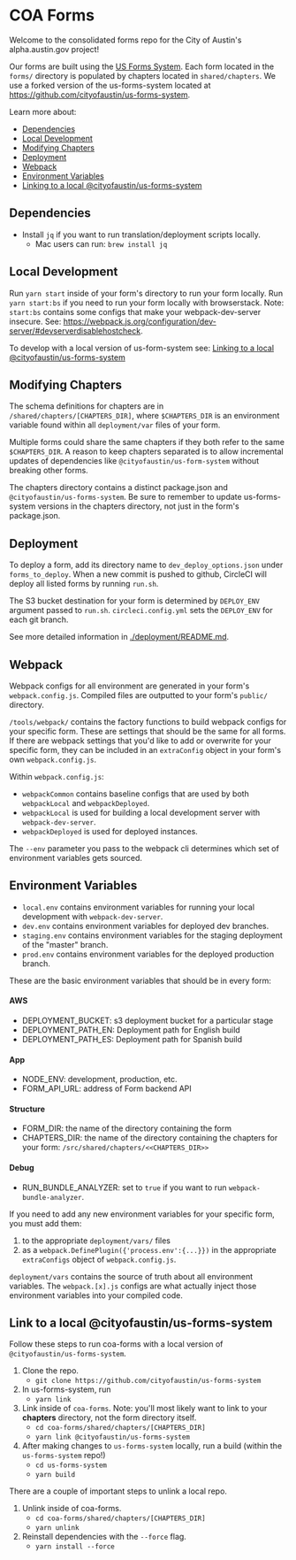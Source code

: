 # COA Forms

Welcome to the consolidated forms repo for the City of Austin's alpha.austin.gov project!

Our forms are built using the [US Forms System](https://github.com/usds/us-forms-system-starter-app). Each form located in the `forms/` directory is populated by chapters located in `shared/chapters`. We use a forked version of the us-forms-system located at https://github.com/cityofaustin/us-forms-system.

Learn more about:
- [Dependencies](#Dependencies)
- [Local Development](#Local-Development)
- [Modifying Chapters](#Modifying-Chapters)
- [Deployment](#Deployment)
- [Webpack](#Webpack)
- [Environment Variables](#Environment-Variables)
- [Linking to a local @cityofaustin/us-forms-system](#Link-to-a-local-@cityofaustin/us-forms-system)

## Dependencies
+ Install `jq` if you want to run translation/deployment scripts locally.
  + Mac users can run: `brew install jq`

## Local Development

Run `yarn start` inside of your form's directory to run your form locally. Run `yarn start:bs` if you need to run your form locally with browserstack. Note: `start:bs` contains some configs that make your webpack-dev-server insecure. See: https://webpack.js.org/configuration/dev-server/#devserverdisablehostcheck.

To develop with a local version of us-form-system see: [Linking to a local @cityofaustin/us-forms-system](#Link-to-a-local-@cityofaustin/us-forms-system)

## Modifying Chapters
The schema definitions for chapters are in `/shared/chapters/[CHAPTERS_DIR]`, where `$CHAPTERS_DIR` is an environment variable found within all `deployment/var` files of your form.

Multiple forms could share the same chapters if they both refer to the same `$CHAPTERS_DIR`. A reason to keep chapters separated is to allow incremental updates of dependencies like `@cityofaustin/us-form-system` without breaking other forms.

The chapters directory contains a distinct package.json and `@cityofaustin/us-forms-system`. Be sure to remember to update us-forms-system versions in the chapters directory, not just in the form's package.json.

## Deployment
To deploy a form, add its directory name to `dev_deploy_options.json` under `forms_to_deploy`. When a new commit is pushed to github, CircleCI will deploy all listed forms by running `run.sh`.

The S3 bucket destination for your form is determined by `DEPLOY_ENV` argument passed to `run.sh`. `circleci.config.yml` sets the `DEPLOY_ENV` for each git branch.

See more detailed information in [./deployment/README.md](./deployment/README.md).

## Webpack
Webpack configs for all environment are generated in your form's `webpack.config.js`. Compiled files are outputted to your form's `public/` directory.

`/tools/webpack/` contains the factory functions to build webpack configs for your specific form. These are settings that should be the same for all forms. If there are webpack settings that you'd like to add or overwrite for your specific form, they can be included in an `extraConfig` object in your form's own `webpack.config.js`.

Within `webpack.config.js`:
+ `webpackCommon` contains baseline configs that are used by both `webpackLocal` and `webpackDeployed`.
+ `webpackLocal` is used for building a local development server with `webpack-dev-server`.
+ `webpackDeployed` is used for deployed instances.

The `--env` parameter you pass to the webpack cli determines which set of environment variables gets sourced.

## Environment Variables
+ `local.env` contains environment variables for running your local development with `webpack-dev-server`.
+ `dev.env` contains environment variables for deployed dev branches.
+ `staging.env` contains environment variables for the staging deployment of the "master" branch.
+ `prod.env` contains environment variables for the deployed production branch.

These are the basic environment variables that should be in every form:
#### AWS
+ DEPLOYMENT_BUCKET: s3 deployment bucket for a particular stage
+ DEPLOYMENT_PATH_EN: Deployment path for English build
+ DEPLOYMENT_PATH_ES: Deployment path for Spanish build
#### App
+ NODE_ENV: development, production, etc.
+ FORM_API_URL: address of Form backend API
#### Structure
+ FORM_DIR: the name of the directory containing the form
+ CHAPTERS_DIR: the name of the directory containing the chapters for your form: `/src/shared/chapters/<<CHAPTERS_DIR>>`
#### Debug
+ RUN_BUNDLE_ANALYZER: set to `true` if you want to run `webpack-bundle-analyzer`.

If you need to add any new environment variables for your specific form, you must add them:
1. to the appropriate `deployment/vars/` files
2. as a `webpack.DefinePlugin({'process.env':{...}})` in the appropriate `extraConfigs` object of `webpack.config.js`.

`deployment/vars` contains the source of truth about all environment variables. The `webpack.[x].js` configs are what actually inject those environment variables into your compiled code.

## Link to a local @cityofaustin/us-forms-system
Follow these steps to run coa-forms with a local version of `@cityofaustin/us-forms-system`.
1. Clone the repo.
    + `git clone https://github.com/cityofaustin/us-forms-system`
2. In us-forms-system, run
    + `yarn link`
3. Link inside of `coa-forms`. Note: you'll most likely want to link to your **chapters** directory, not the form directory itself.
    + `cd coa-forms/shared/chapters/[CHAPTERS_DIR]`
    + `yarn link @cityofaustin/us-forms-system`
4. After making changes to `us-forms-system` locally, run a build (within the `us-forms-system` repo!)
    + `cd us-forms-system`
    + `yarn build`

There are a couple of important steps to unlink a local repo.
1. Unlink inside of coa-forms.
    + `cd coa-forms/shared/chapters/[CHAPTERS_DIR]`
    + `yarn unlink`
2. Reinstall dependencies with the `--force` flag.
    + `yarn install --force`
